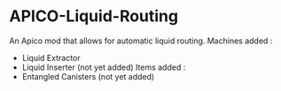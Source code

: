# APICO-Liquid-Routing
An Apico mod that allows for automatic liquid routing.
Machines added :
  - Liquid Extractor
  - Liquid Inserter (not yet added)
Items added :
  - Entangled Canisters (not yet added)
